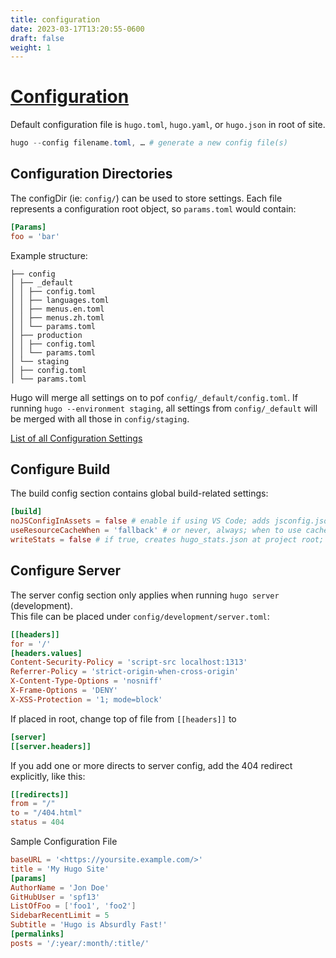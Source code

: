 ```yaml
---
title: configuration
date: 2023-03-17T13:20:55-0600
draft: false
weight: 1
---
```


# [Configuration](https://gohugo.io/getting-started/configuration/)
Default configuration file is `hugo.toml`, `hugo.yaml`, or `hugo.json` in root of site.

```powershell
hugo --config filename.toml, … # generate a new config file(s)
```

## Configuration Directories
The configDir (ie: `config/`) can be used to store settings. Each file represents a configuration root object, so `params.toml` would contain:
```toml
[Params]
foo = 'bar'
```

Example structure:
```
├── config
│ ├── _default
│ │ ├── config.toml
│ │ ├── languages.toml
│ │ ├── menus.en.toml
│ │ ├── menus.zh.toml
│ │ └── params.toml
│ ├── production
│ │ ├── config.toml
│ │ └── params.toml
│ └── staging
│ ├── config.toml
│ └── params.toml
```

Hugo will merge all settings on to pof `config/_default/config.toml`. If running `hugo --environment staging`, all settings from `config/_default` will be merged with all those in `config/staging`.    

[List of all Configuration Settings](https://gohugo.io/getting-started/configuration/#all-configuration-settings)

## Configure Build
The build config section contains global build-related settings:
```toml
[build]
noJSConfigInAssets = false # enable if using VS Code; adds jsconfig.json to /assets
useResourceCacheWhen = 'fallback' # or never, always; when to use cached resources in /resources/_gen
writeStats = false # if true, creates hugo_stats.json at project root; used for CSS pruning
```

## Configure Server
The server config section only applies when running `hugo server` (development).  
This file can be placed under `config/development/server.toml`:
```toml
[[headers]]
for = '/'
[headers.values]
Content-Security-Policy = 'script-src localhost:1313'
Referrer-Policy = 'strict-origin-when-cross-origin'
X-Content-Type-Options = 'nosniff'
X-Frame-Options = 'DENY'
X-XSS-Protection = '1; mode=block'
```
If placed in root, change top of file from `[[headers]]` to
```toml
[server]
[[server.headers]]
```

If you add one or more directs to server config, add the 404 redirect explicitly, like this:
```toml
[[redirects]]
from = "/"
to = "/404.html"
status = 404
```
Sample Configuration File
```toml
baseURL = '<https://yoursite.example.com/>'
title = 'My Hugo Site'
[params]
AuthorName = 'Jon Doe'
GitHubUser = 'spf13'
ListOfFoo = ['foo1', 'foo2']
SidebarRecentLimit = 5
Subtitle = 'Hugo is Absurdly Fast!'
[permalinks]
posts = '/:year/:month/:title/'
```
